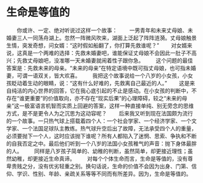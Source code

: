 # 生命是等值的
　　你或许、一定、绝对听说过这样一个故事： 
　　一男青年和未来丈母娘、未婚妻三人一同荡舟湖上。忽然一阵微风吹来，湖面上泛起了阵阵涟漪。丈母娘触景生情，突发奇想，问女婿：“这时假如船翻了，你打算先救谁呢？” 
　　对女婿来说，这真是一个两难的选择：先救未婚妻吧，谁能保证丈母娘不会因此一肚子不高兴；先救丈母娘吧，没准哪一天未婚妻就闹着性子跟你急。 
　　这个问题的最佳答案是：先救未来的母亲。“未来的母亲”在特定语境中既可指丈母娘，也可指未婚妻，可谓一语双关，皆大欢喜。 
　　我把这个故事说给一个八岁的小女孩，小女孩眨动着生动的眼睛，说：“这有什么好难的，先救离自己最近的人。” 
　　这是来自纯洁的内心世界的回答，它在我心底引起的不止是感动。在小女孩的判断中，不存在“谁更重要”的价值取向，亦不存在“现实后果”的心理障碍，较之“未来的母亲”这一极富语言机智而实质上回避的答案，这样一种直接单纯、别无旁念的思维方式，是不是更令人为之沉思为这动容呢？ 
　　后来我又听到现在法国颇为流行的一个故事。一只热气球上搭载着四个人：一个社会学家、一个经济学家、一个文学家、一个法国足球队主教练。热气球升空后出了故障，无法承受四个人的重量，必须要抛下一个人，这时应该抛下谁呢？所有人都陷入了迷惘、思索、争执和不断的自我否定之中。最后他们听到一个八岁的法国小女孩稚气的声音：抛下身体最胖的人。 
　　同样是八岁孩子简单的、幼稚的判断，虽然简单，却更接近理性；虽然幼稚，却更接近生命真谛。 
　　对每个个体生命而言，生命是等值的，没有尊卑贵贱之分，没有优劣轻重之别。换句话说，生命的价值不会因为出身、门第、信仰、学识、性别、年龄、亲疏关系等等不同而有所差异。因为，生命是等值的。
 
